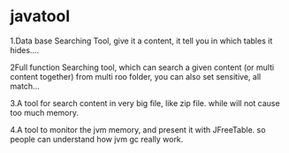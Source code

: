 javatool
========
1.Data base Searching Tool, give it a content, it tell you in which tables it hides....


2Full function Searching tool, which can search a given content (or multi content together) from multi roo folder, you can also set sensitive, all match...


3.A tool for search content in very big file, like zip file. while will not cause too much memory.


4.A tool to monitor the jvm memory, and present it with JFreeTable. so people can understand how jvm gc really work.


